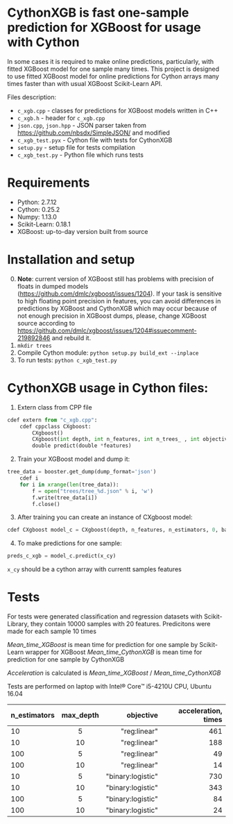 # CythonXGB is fast one-sample prediction for XGBoost for usage with Cython

In some cases it is required to make online predictions, particularly, with fitted XGBoost model for one sample many times. This project is designed to use fitted XGBoost model for online predictions for Cython arrays many times faster than with usual XGBoost Scikit-Learn API.

Files description:
* `c_xgb.cpp` - classes for predictions for XGBoost models written in C++
* `c_xgb.h` - header for `c_xgb.cpp`
* `json.cpp`, `json.hpp` - JSON parser taken from https://github.com/nbsdx/SimpleJSON/ and modified
* `c_xgb_test.pyx` - Cython file with tests for CythonXGB
* `setup.py` - setup file for tests compilation
* `c_xgb_test.py` - Python file which runs tests

# Requirements
* Python: 2.7.12
* Cython: 0.25.2
* Numpy: 1.13.0
* Scikit-Learn: 0.18.1
* XGBoost: up-to-day version built from source

# Installation and setup
0. **Note**: current version of XGBoost still has problems with precision of floats in dumped models (https://github.com/dmlc/xgboost/issues/1204).
If your task is sensitive to high floating point precision in features, you can avoid differences in predictions by XGBoost and CythonXGB which may occur because of not enough precision in XGBoost dumps, please, change XGBoost source according to https://github.com/dmlc/xgboost/issues/1204#issuecomment-219892846 and rebuild it.
1. `mkdir trees`
2. Compile Cython module: `python setup.py build_ext --inplace`
3. To run tests: `python c_xgb_test.py`

# CythonXGB usage in Cython files:
   
1. Extern class from CPP file
```python
cdef extern from "c_xgb.cpp":
	cdef cppclass CXgboost:
		CXgboost()
		CXgboost(int depth, int n_features, int n_trees_ , int objective_, double base_score_)
		double predict(double *features)
```

2. Train your XGBoost model and dump it:
```python
tree_data = booster.get_dump(dump_format='json')
	cdef i
	for i in xrange(len(tree_data)):
		f = open("trees/tree_%d.json" % i, 'w')
		f.write(tree_data[i])
		f.close()
```

3. After training you can create an instance of CXgboost model:
```python
cdef CXgboost model_c = CXgboost(depth, n_features, n_estimators, 0, base_score)
```

4. To make predictions for one sample:
```python
preds_c_xgb = model_c.predict(x_cy)
```
`x_cy` should be a cython array with currentt samples features

# Tests
For tests were generated classification and regression datasets with Scikit-Library, they contain 10000 samples with 20 features. 
Predicitons were made for each sample 10 times

*Mean_time_XGBoost* is mean time for prediction for one sample by Scikit-Learn wrapper for XGBoost
*Mean_time_CythonXGB* is mean time for prediction for one sample by CythonXGB

*Acceleration* is calculated is *Mean_time_XGBoost* / *Mean_time_CythonXGB*

Tests are performed on laptop with Intel® Core™ i5-4210U CPU, Ubuntu 16.04

| n_estimators        | max_depth           | objective  | acceleration, times |
| ------------- |:-------------:| -----:| -----:|
| 10      | 5 | "reg:linear" | 461 |
| 10      | 10 | "reg:linear"    | 188   |
| 100      | 5 | "reg:linear" | 49 |
| 100      | 10 | "reg:linear"    | 14   |
| 10 | 5      |    "binary:logistic" | 730 |
| 10 | 10      |    "binary:logistic" | 343 |
| 100 | 5      |    "binary:logistic" | 84 |
| 100 | 10      |    "binary:logistic" | 24 |
